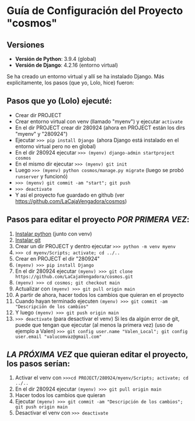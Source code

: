 # Guía de Configuración del Proyecto "cosmos"

## Versiones
- **Versión de Python**: 3.9.4 (global)
- **Versión de Django**: 4.2.16 (entorno virtual)

Se ha creado un entorno virtual y allí se ha instalado Django.
Más explicitamente, los pasos (que yo, Lolo, hice) fueron:

## Pasos que yo (Lolo) ejecuté:
- Crear dir PROJECT
- Crear entorno virtual con venv (llamado "myenv") y ejecutar `activate`
- En el dir PROJECT crear dir 280924 (ahora en PROJECT están los dirs "myenv" y "280924")
- Ejecutar `>>> pip install Django `(ahora Django está instalado en el entorno virtual pero no en global)
- En el dir 280924 ejecutar `>>> (myenv) django-admin startproject cosmos`
- En el mismo dir ejecutar `>>> (myenv) git init`
- Luego `>>> (myenv) python cosmos/manage.py migrate` (luego se probó `runserver` y funcionó)
- `>>> (myenv) git commit -am "start"; git push`
- `>>> deactivate`
- Y así el proyecto fue guardado en github (ver https://github.com/LaCajaVengadora/cosmos)

## Pasos para editar el proyecto *POR PRIMERA VEZ*:
1. [Instalar python](https://www.python.org/ftp/python/3.12.7/python-3.12.7-amd64.exe) (junto con venv)
2. [Instalar git](https://github.com/git-for-windows/git/releases/download/v2.46.2.windows.1/Git-2.46.2-64-bit.exe)
3. Crear un dir PROJECT y dentro ejecutar `>>> python -m venv myenv`
4. `>>> cd myenv/Scripts; activate; cd ../..`
5. Crear en PROJECT el dir "280924"
6. `(myenv) >>> pip install Django`
7. En el dir 280924 ejecutar `(myenv) >>> git clone https://github.com/LaCajaVengadora/cosmos.git`
8. `(myenv) >>> cd cosmos; git checkout main`
9. Actualizar con `(myenv) >>> git pull origin main`
10. A partir de ahora, hacer todos los cambios que quieran en el proyecto
11. Cuando hayan terminado ejecuten `(myenv) >>> git commit -am "Descripción de los cambios"`
12. Y luego `(myenv) >>> git push origin main`
13. `>>> deactivate` (para desactivar el venv)
Si les da algún error de git, puede que tengan que ejecutar (al menos la primera vez) (uso de ejemplo a Valen)
`>>> git config user.name "Valen_Local"; git config user.email "valucomvaz@gmail.com"`

## *LA PRÓXIMA VEZ* que quieran editar el proyecto, los pasos serían:
1. Activar el venv con `>>>cd PROJECT/280924/myenv/Scripts; activate; cd ../..`
2. En el dir 280924 ejecutar `(myenv) >>> git pull origin main`
3. Hacer todos los cambios que quieran
4. Ejecutar `(myenv) >>> git commit -am "Descripción de los cambios"; git push origin main`
5. Desactivar el venv con `>>> deactivate`
